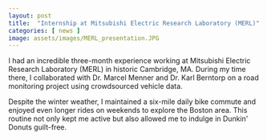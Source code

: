 ```yaml
---
layout: post
title:  "Internship at Mitsubishi Electric Research Laboratory (MERL)"
categories: [ news ]
image: assets/images/MERL_presentation.JPG
---
```


I had an incredible three-month experience working at Mitsubishi Electric Research Laboratory (MERL) in historic Cambridge, MA. During my time there, I collaborated with Dr. Marcel Menner and Dr. Karl Berntorp on a road monitoring project using crowdsourced vehicle data.

Despite the winter weather, I maintained a six-mile daily bike commute and enjoyed even longer rides on weekends to explore the Boston area. This routine not only kept me active but also allowed me to indulge in Dunkin' Donuts guilt-free.